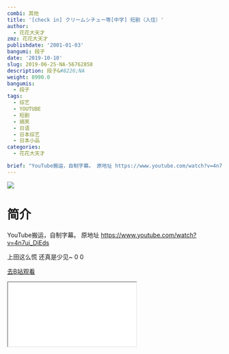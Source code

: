```yaml
---
combi: 其他
title: '[check in] クリームシチュー等[中字] 短剧（入住）'
author:
  - 花花大天才
zmz: 花花大天才
publishdate: '2001-01-03'
bangumi: 段子
date: '2019-10-10'
slug: 2019-06-25-NA-56762858
description: 段子&#8226;NA
weight: 8990.0
bangumis:
  - 段子
tags:
  - 综艺
  - YOUTUBE
  - 短剧
  - 搞笑
  - 日语
  - 日本综艺
  - 日本小品
categories:
  - 花花大天才

brief: "YouTube搬运，自制字幕。 原地址 https://www.youtube.com/watch?v=4n7ui_DiEds 上田这么慌 还真是少见~ 0 0"
---
```

![](https://raw.githubusercontent.com/tcgriffith/owaraisite/master/static/tmpimg/6efdeb87af7c5dfc38e6543c0b94413ecbe9c0ab.jpg.480.jpg)
# 简介  
YouTube搬运，自制字幕。
原地址 https://www.youtube.com/watch?v=4n7ui_DiEds

上田这么慌 还真是少见~ 0 0  

[去B站观看](https://www.bilibili.com/video/av56762858/)
<div class ="resp-container"><iframe class="testiframe" src="//player.bilibili.com/player.html?aid=56762858"", scrolling="no", allowfullscreen="true" > </iframe></div> 
